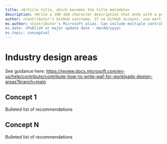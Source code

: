 ```yaml
---
title: <Article title, which becomes the title metadata>
description: <Write a 100-160 character description that ends with a period and ideally starts with a call to action. This becomes the browse card description.>
author: <Contributor's GitHub username. If no GitHub account, use martinekuan>
ms.author: <Contributor's Microsoft alias. Can include multiple contributors, separated by commas. If no alias, use the Microsoft email alias "architectures".>
ms.date: <Publish or major update date - mm/dd/yyyy>
ms.topic: conceptual
---
```


# Industry design areas

See guidance here: https://review.docs.microsoft.com/en-us/help/contribute/contribute-how-to-write-waf-for-workloads-design-areas?branch=main  

## Concept 1  

Bulleted list of recommendations 

 

## Concept N  

Bulleted list of recommendations 